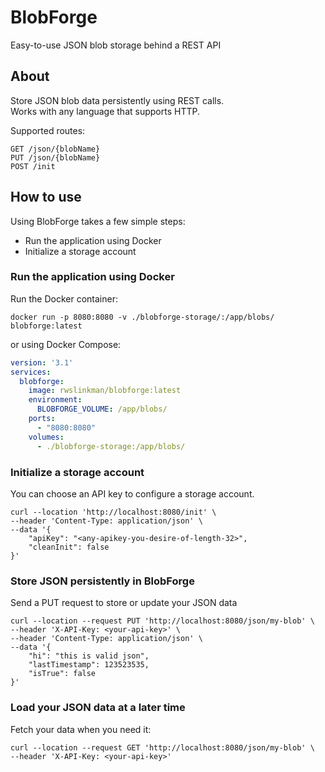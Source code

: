 # BlobForge
Easy-to-use JSON blob storage behind a REST API   

## About
Store JSON blob data persistently using REST calls.   
Works with any language that supports HTTP.

Supported routes:
```
GET /json/{blobName}
PUT /json/{blobName}
POST /init
```

## How to use 
Using BlobForge takes a few simple steps:
- Run the application using Docker
- Initialize a storage account

### Run the application using Docker
Run the Docker container:
```shell
docker run -p 8080:8080 -v ./blobforge-storage/:/app/blobs/ blobforge:latest 
```

or using Docker Compose: 
```yaml
version: '3.1'
services:
  blobforge:
    image: rwslinkman/blobforge:latest
    environment:
      BLOBFORGE_VOLUME: /app/blobs/
    ports:
      - "8080:8080"
    volumes:
      - ./blobforge-storage:/app/blobs/
```

### Initialize a storage account 
You can choose an API key to configure a storage account.   

```shell
curl --location 'http://localhost:8080/init' \
--header 'Content-Type: application/json' \
--data '{
    "apiKey": "<any-apikey-you-desire-of-length-32>",
    "cleanInit": false
}'
```

### Store JSON persistently in BlobForge
Send a PUT request to store or update your JSON data

```shell
curl --location --request PUT 'http://localhost:8080/json/my-blob' \
--header 'X-API-Key: <your-api-key>' \
--header 'Content-Type: application/json' \
--data '{
    "hi": "this is valid json",
    "lastTimestamp": 123523535,
    "isTrue": false
}'
```

### Load your JSON data at a later time
Fetch your data when you need it: 

```shell
curl --location --request GET 'http://localhost:8080/json/my-blob' \
--header 'X-API-Key: <your-api-key>'
```